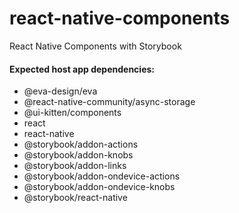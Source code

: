 # react-native-components
React Native Components with Storybook

#### Expected host app dependencies:
* @eva-design/eva
* @react-native-community/async-storage
* @ui-kitten/components
* react
* react-native
* @storybook/addon-actions
* @storybook/addon-knobs
* @storybook/addon-links
* @storybook/addon-ondevice-actions
* @storybook/addon-ondevice-knobs
* @storybook/react-native
